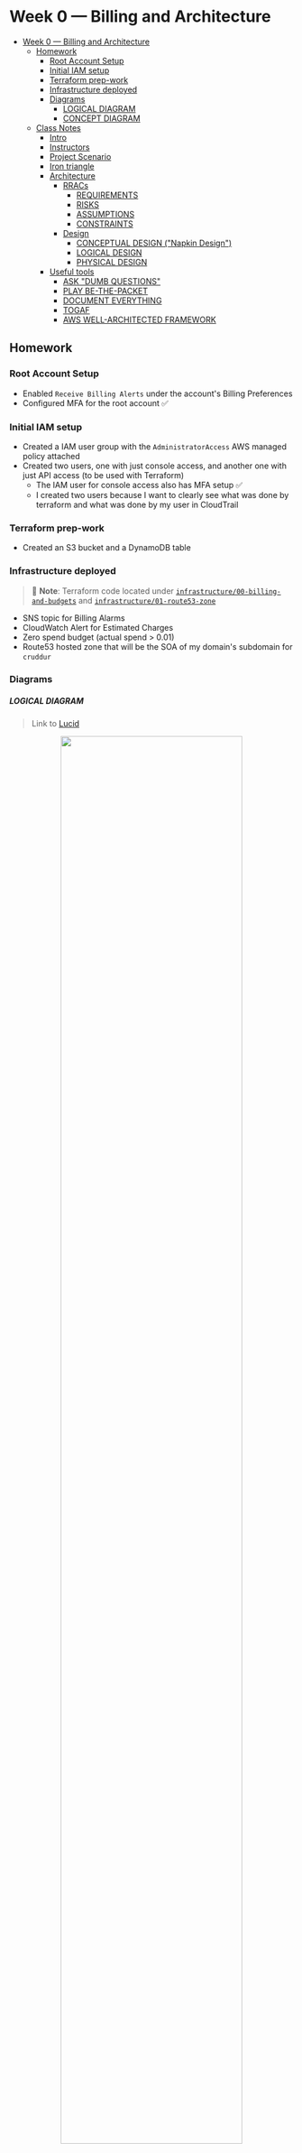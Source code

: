 # Week 0 — Billing and Architecture

- [Week 0 — Billing and Architecture](#week-0--billing-and-architecture)
  - [Homework](#homework)
    - [Root Account Setup](#root-account-setup)
    - [Initial IAM setup](#initial-iam-setup)
    - [Terraform prep-work](#terraform-prep-work)
    - [Infrastructure deployed](#infrastructure-deployed)
    - [Diagrams](#diagrams)
        - [LOGICAL DIAGRAM](#logical-diagram)
        - [CONCEPT DIAGRAM](#concept-diagram)
  - [Class Notes](#class-notes)
    - [Intro](#intro)
    - [Instructors](#instructors)
    - [Project Scenario](#project-scenario)
    - [Iron triangle](#iron-triangle)
    - [Architecture](#architecture)
      - [RRACs](#rracs)
        - [REQUIREMENTS](#requirements)
        - [RISKS](#risks)
        - [ASSUMPTIONS](#assumptions)
        - [CONSTRAINTS](#constraints)
      - [Design](#design)
        - [CONCEPTUAL DESIGN ("Napkin Design")](#conceptual-design-napkin-design)
        - [LOGICAL DESIGN](#logical-design)
        - [PHYSICAL DESIGN](#physical-design)
    - [Useful tools](#useful-tools)
      - [ASK "DUMB QUESTIONS"](#ask-dumb-questions)
      - [PLAY BE-THE-PACKET](#play-be-the-packet)
      - [DOCUMENT EVERYTHING](#document-everything)
      - [TOGAF](#togaf)
      - [AWS WELL-ARCHITECTED FRAMEWORK](#aws-well-architected-framework)

## Homework

### Root Account Setup
* Enabled `Receive Billing Alerts` under the account's Billing Preferences
* Configured MFA for the root account ✅

### Initial IAM setup
* Created a IAM user group with the `AdministratorAccess` AWS managed policy attached
* Created two users, one with just console access, and another one with just API access (to be used with Terraform)
  * The IAM user for console access also has MFA setup ✅
  * I created two users because I want to clearly see what was done by terraform and what was done by my user in CloudTrail

### Terraform prep-work
* Created an S3 bucket and a DynamoDB table

### Infrastructure deployed
> 📌 **Note**: Terraform code located under [`infrastructure/00-billing-and-budgets`](../infrastructure/00-billing-and-budgets/) and [`infrastructure/01-route53-zone`](../infrastructure/01-route53-zone/)
* SNS topic for Billing Alarms
* CloudWatch Alert for Estimated Charges
* Zero spend budget (actual spend > 0.01)
* Route53 hosted zone that will be the SOA of my domain's subdomain for `cruddur`

### Diagrams
##### LOGICAL DIAGRAM
> Link to [Lucid](https://lucid.app/lucidchart/655e59e3-0047-4852-b2b5-1a672064f39d/edit?viewport_loc=-186%2C90%2C2000%2C1194%2C0_0&invitationId=inv_6157e264-be79-461e-a5d7-a6dffc5524b3)

<p align="center">
  <img src="./assets/week0/cruddur-logical-diagram.png" width="80%">
</p>

##### CONCEPT DIAGRAM
> Link to [Lucid](https://lucid.app/lucidchart/d8286efd-b2db-49c2-a6ac-63f4a0045780/edit?viewport_loc=-715%2C-127%2C4137%2C1479%2C0_0&invitationId=inv_e33cd10b-5114-4e80-9901-c784154ce8dd)

<p align="center">
  <img src="./assets/week0/cruddur-concept-diagram.png" width="80%">
</p>


## Class Notes
### Intro
- Videos will be recorded in case we need to catch up

### Instructors
- Margaret Valtierra: Solutions Engineering
- Chris Williams: Principal Cloud Solutions Architect
- Shala Warner

### Project Scenario
> There's no such thing as greenfield. _Quite true_ :)

- Microservice architecture

### Iron triangle
Chose two...
- Scope (features, functionality)
- Cost (budget, resources)
- Time (schedule)

### Architecture

#### RRACs
##### REQUIREMENTS
Something that the project must achieve at the end. Technical or business oriented
- verifiable
- monitorable
- traceable
- feasible

##### RISKS
Prevents the project from being successful (must be mitigated), for example:
- SPoFs (Single Point of Failures)
- user commitment
- late delivery

##### ASSUMPTIONS
Factors held as true for the planning & implementation phases, for example:
- sufficient network bandwith

##### CONSTRAINTS
Policy or technical limitations for the project, for example:
- time
- budget
- vendor selections

#### Design
From gathering the RRACs, you create your designs

##### CONCEPTUAL DESIGN ("Napkin Design")
- Created by business stakeholders and architects
- Defines concepts and rules

##### LOGICAL DESIGN
- Defines how the system should be implemented
- Environment without actual names or sizes

##### PHYSICAL DESIGN
- Representationof the actual thing that was built (IPs of servers, ARNs of resources, etc)


### Useful tools

#### ASK "DUMB QUESTIONS"
- Why are we in the room?
- How will we get this amount of work done?
- How will it make money?
- Do we have the skillset needed to make this a reality?

#### PLAY BE-THE-PACKET
- Be as granular as possible.
- Educates you about the system you're trying to build

#### DOCUMENT EVERYTHING
- What it does, where the staful data resides, where the ephemeral data resides

#### TOGAF
TOGAF is an architecture framework that provides the methods and tools for assisting in the acceptance, production, use, and maintenance of an enterprise architecture.  It is based on an iterative process model supported by best practices and re-usable set of existing architecture assets

- Most popular framework for EA

#### AWS WELL-ARCHITECTED FRAMEWORK
Asks the right questions (from a TOGAF perspective) to highlight blindspots. Naturally falls into the RRAC buckets. Powerful tool in the architect's toolbelt.

1. Operational excellence
1. Security
1. Reliability
1. Performance efficiency
1. Cost optimization
1. Sustainability


